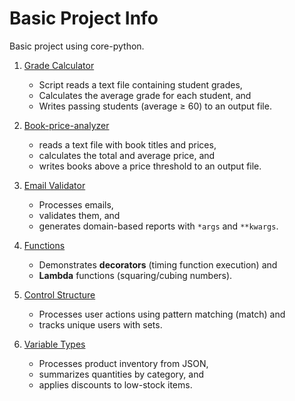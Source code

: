 # Basic Project Info

Basic project using core-python.

1. [Grade Calculator](./grade_calculator/README.md)

   - Script reads a text file containing student grades,
   - Calculates the average grade for each student, and
   - Writes passing students (average ≥ 60) to an output file.

2. [Book-price-analyzer](./book-price-analyzer/README.md)

   - reads a text file with book titles and prices,
   - calculates the total and average price, and
   - writes books above a price threshold to an output file.

3. [Email Validator](./email_validator/README.md)

   - Processes emails,
   - validates them, and
   - generates domain-based reports with `*args` and `**kwargs`.

4. [Functions](./functions/README.md)

   - Demonstrates **decorators** (timing function execution) and
   - **Lambda** functions (squaring/cubing numbers).

5. [Control Structure](./control_structure/README.md)

   - Processes user actions using pattern matching (match) and
   - tracks unique users with sets.

6. [Variable Types](./variable_types/README.md)

   - Processes product inventory from JSON,
   - summarizes quantities by category, and
   - applies discounts to low-stock items.
